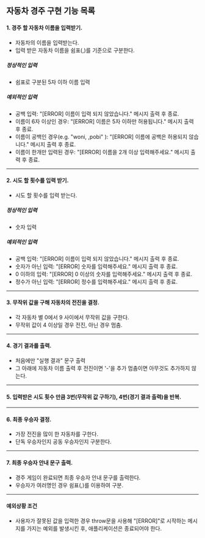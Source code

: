 ## 자동차 경주 구현 기능 목록

#### 1. 경주 할 자동차 이름을 입력받기.
- 자동차의 이름을 입력받는다.
- 입력 받은 자동차 이름을 쉼표(,)를 기준으로 구분한다.

##### 정상적인 입력
- 쉼표로 구분된 5자 이하 이름 입력 

##### 예외적인 입력
- 공백 입력: "[ERROR] 이름이 입력 되지 않았습니다." 메시지 출력 후 종료.
- 이름이 6자 이상인 경우: "[ERROR] 이름은 5자 이하만 허용됩니다." 메시지 출력 후 종료.
- 이름이 공백인 경우(e.g. "woni, ,pobi" ): "[ERROR] 이름에 공백은 허용되지 않습니다." 메시지 출력 후 종료.
- 이름이 한개만 입력된 경우: "[ERROR] 이름을 2개 이상 입력해주세요." 메시지 출력 후 종료.
---

#### 2. 시도 할 횟수를 입력 받기.
- 시도 할 횟수를 입력 받는다.

##### 정상적인 입력
- 숫자 입력

##### 예외적인 입력
- 공백 입력: "[ERROR] 이름이 입력 되지 않았습니다." 메시지 출력 후 종료.
- 숫자가 아닌 입력: "[ERROR] 숫자를 입력해주세요." 메시지 출력 후 종료.
- 0 이하의 입력: "[ERROR] 0 이상의 숫자를 입력해주세요." 메시지 출력 후 종료.
- 정수가 아닌 입력: "[ERROR] 정수를 입력해주세요." 메시지 출력 후 종료.
---

#### 3. 무작위 값을 구해 자동차의 전진을 결정.
- 각 자동차 별 0에서 9 사이에서 무작위 값을 구한다.
- 무작위 값이 4 이상일 경우 전진, 아닌 경우 멈춤.
---

#### 4. 경기 결과를 출력.
- 처음에만 "실행 결과" 문구 출력
- 그 아래에 자동차 이름 출력 후 전진이면 '-'을 추가 멈춤이면 아무것도 추가하지 않는다.
---

#### 5. 입력받은 시도 횟수 만큼 3번(무작위 값 구하기), 4번(경기 결과 출력)을 반복.
---

#### 6. 최종 우승자 결정.
- 가장 전진을 많이 한 자동차를 구한다.
- 단독 우승자인지 공동 우승자인지 구분한다.
---

#### 7. 최종 우승자 안내 문구 출력.
- 경주 게임이 완료되면 최종 우승자 안내 문구를 출력한다.
- 우승자가 여러명인 경우 쉼표(,)를 이용하여 구분.
---

#### 예외상황 조건
- 사용자가 잘못된 값을 입력한 경우 throw문을 사용해 "[ERROR]"로 시작하는 메시지를 가지는 예외를 발생시킨 후, 애플리케이션은 종료되어야 한다.